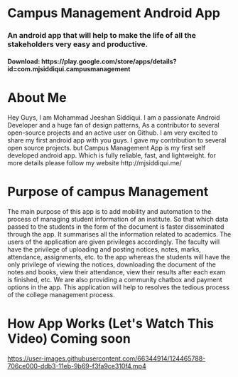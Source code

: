 # Campus Management Android App
<h3>An android app that will help to make the life of all the stakeholders very easy and productive.</h3>
<h4>Download: https://play.google.com/store/apps/details?id=com.mjsiddiqui.campusmanagement</h4>

# About Me
<p>Hey Guys, I am Mohammad Jeeshan Siddiqui. I am a passionate Android Developer and a huge fan of design patterns, As a contributor to several open-source projects and an active user on Github. I am very excited to share my first android app with you guys. I gave my contribution to several open source projects. but Campus Management App is my first self developed android app. Which is fully reliable, fast, and lightweight.
for more details please follow my website http://mjsiddiqui.me/</p>


# Purpose of campus Management
The main purpose of this app is to add mobility and automation to the process of managing student information of an institute. So that which data passed to the students in the form of the document is faster disseminated through the app. It summarises all the information related to academics. The users of the application are given privileges accordingly. The faculty will have the privilege of uploading and posting notices, notes, marks, attendance, assignments, etc. to the app whereas the students will have the only privilege of viewing the notices, downloading the document of the notes and books, view their attendance, view their results after each exam is finished, etc. We are also providing a community chatbox and payment options in the app. This application will help to resolves the tedious process of the college management process.


# How App Works (Let's Watch This Video) Coming soon
https://user-images.githubusercontent.com/66344914/124465788-706ce000-ddb3-11eb-9b69-f3fa9ce310f4.mp4
